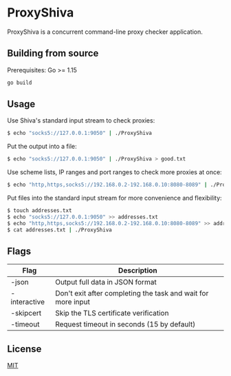 # ProxyShiva

ProxyShiva is a concurrent command-line proxy checker application.

## Building from source
Prerequisites: Go >= 1.15
```bash
go build
```

## Usage
Use Shiva's standard input stream to check proxies:
```bash
$ echo "socks5://127.0.0.1:9050" | ./ProxyShiva
```

Put the output into a file:
```bash
$ echo "socks5://127.0.0.1:9050" | ./ProxyShiva > good.txt
```

Use scheme lists, IP ranges and port ranges to check more proxies at once:
```bash
$ echo "http,https,socks5://192.168.0.2-192.168.0.10:8080-8089" | ./ProxyShiva
```

Put files into the standard input stream for more convenience and flexibility:
```bash
$ touch addresses.txt
$ echo "socks5://127.0.0.1:9050" >> addresses.txt
$ echo "http,https,socks5://192.168.0.2-192.168.0.10:8080-8089" >> addresses.txt
$ cat addresses.txt | ./ProxyShiva
```

## Flags

| Flag | Description |
| ------ | ------ |
| -json | Output full data in JSON format |
| -interactive | Don't exit after completing the task and wait for more input |
| -skipcert | Skip the TLS certificate verification |
| -timeout | Request timeout in seconds (15 by default) |

## License
[MIT](https://choosealicense.com/licenses/mit/)
